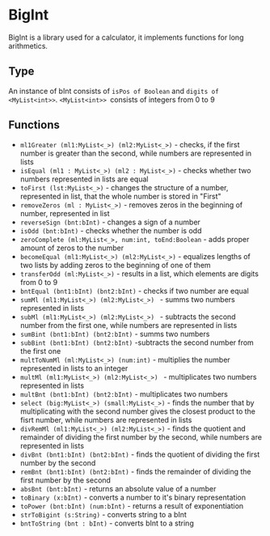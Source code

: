 # BigInt

BigInt is a library used for a calculator, it implements functions for long arithmetics.

## Type

An instance of bInt consists of `isPos of Boolean` and `digits of <MyList<int>>`. `<MyList<int>> `consists of integers from 0 to 9

## Functions

* `ml1Greater (ml1:MyList<_>) (ml2:MyList<_>)` - checks, if the first number is greater than the second, while numbers are represented in lists
* `isEqual (ml1 : MyList<_>) (ml2 : MyList<_>)` - checks whether two numbers represented in lists are equal
* `toFirst (lst:MyList<_>)` - changes the structure of a number, represented in list, that the whole number is stored in "First"
* `removeZeros (ml : MyList<_>)` - removes zeros in the beginning of number, represented in list
* `reverseSign (bnt:bInt)` - changes a sign of a number
* `isOdd (bnt:bInt)` - checks whether the number is odd
* `zeroComplete (ml:MyList<_>, num:int, toEnd:Boolean` - adds proper amount of zeros to the number
* `becomeEqual (ml1:MyList<_>) (ml2:MyList<_>)` - equalizes lengths of two lists by adding zeros to the beginning of one of them
* `transferOdd (ml:MyList<_>)` - results in a list, which elements are digits from 0 to 9
* `bntEqual (bnt1:bInt) (bnt2:bInt)` - checks if two number are equal
* `sumMl (ml1:MyList<_>) (ml2:MyList<_>) ` - summs two numbers represented in lists
* `subMl (ml1:MyList<_>) (ml2:MyList<_>) ` - subtracts the second number from the first one, while numbers are represented in lists
* `sumBint (bnt1:bInt) (bnt2:bInt)` - summs two numbers
* `subBint (bnt1:bInt) (bnt2:bInt)` -subtracts the second number from the first one
* `multToNumMl (ml:MyList<_>) (num:int)` - multiplies the number represented in lists to an integer
* `multMl (ml1:MyList<_>) (ml2:MyList<_>) ` - multiplicates two numbers represented in lists
* `multBnt (bnt1:bInt) (bnt2:bInt)` - multiplicates two numbers
* `select (big:MyList<_>) (small:MyList<_>)` - finds the number that by multiplicating with the second number gives the closest product to the fisrt number, while numbers are represented in lists
* `divRemMl (ml1:MyList<_>) (ml2:MyList<_>)` - finds the quotient and remainder of dividing the first number by the second, while numbers are represented in lists
* `divBnt (bnt1:bInt) (bnt2:bInt)` - finds the quotient of dividing the first number by the second
* `remBnt (bnt1:bInt) (bnt2:bInt)` - finds the remainder of dividing the first number by the second
* `absBnt (bnt:bInt)` - returns an absolute value of a number 
* `toBinary (x:bInt)` - converts a number to it's binary representation
* `toPower (bnt:bInt) (num:bInt)` - returns a result of exponentiation 
* `strToBigint (s:String)` - converts string to a bInt
* `bntToString (bnt : bInt)` - converts bInt to a string

